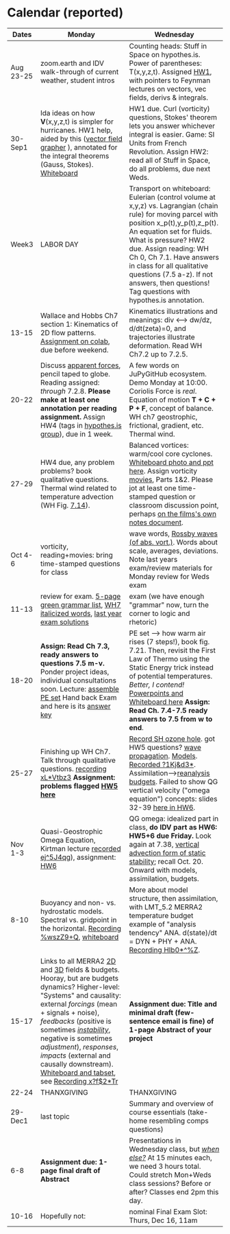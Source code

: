 # Calendar (reported) 

Dates	|Monday	|Wednesday
-------|------------- | ------------- 
Aug 23-25 |zoom.earth and IDV walk-through of current weather, student intros| Counting heads: Stuff in Space on hypothes.is. Power of parentheses: T(x,y,z,t). Assigned [HW1](https://github.com/ATMOcanes/ATM651_2021/tree/master/Week%20copy%201), with pointers to Feynman lectures on vectors, vec fields, derivs & integrals. 
30-Sep1	| Ida ideas on how **V**(x,y,z,t) is simpler for hurricanes. HW1 help, aided by this ([vector field grapher](https://user.mendelu.cz/marik/EquationExplorer/vectorfield.html) ), annotated for the integral theorems (Gauss, Stokes). [Whiteboard](https://github.com/ATMOcanes/ATM651_2021/blob/master/Week%20copy%202/Whiteboard%5B20210830%5D.pdf)| HW1 due. Curl (vorticity) questions, Stokes' theorem lets you answer whichever integral is easier. Game: SI Units from French Revolution. Assign HW2: read all of Stuff in Space, do all problems, due next Weds.  
Week3|LABOR DAY | Transport on whiteboard: Eulerian (control volume at x,y,z) vs. Lagrangian (chain rule) for moving parcel with position x_p(t),y_p(t),z_p(t). An equation set for fluids. What is pressure? HW2 due. Assign reading: WH Ch 0, Ch 7.1. Have answers in class for all qualitative questions (7.5 a-z). If not answers, then questions! Tag questions with hypothes.is annotation. 
13-15	|Wallace and Hobbs Ch7 section 1: Kinematics of 2D flow patterns. [Assignment on colab](https://colab.research.google.com/drive/1uY31iYu5dZ5E9F-UoYrpWQf4UnJLvoKG?usp=sharing), due before weekend. | Kinematics illustrations and meanings: div <--> dw/dz, d/dt(zeta)=0, and trajectories illustrate deformation. Read WH Ch7.2 up to 7.2.5. 
20-22   |Discuss [apparent forces](https://github.com/ATMOcanes/ATM651_2021/blob/master/Week%20copy%205/ApparentForces.pdf), pencil taped to globe. Reading assigned: *through* 7.2.8. **Please make at least one annotation per reading assignment.** Assign HW4 (tags in [hypothes.is group](https://hypothes.is/groups/iMnrZwXz/atm651-2021)), due in 1 week.| A few words on JuPyGitHub ecosystem. Demo Monday at 10:00. Coriolis Force is *real*. Equation of motion **T + C + P + F**, concept of balance. WH ch7 geostrophic, frictional, gradient, etc. Thermal wind. 
27-29	|HW4 due, any problem problems? book qualitative questions. Thermal wind related to temperature advection (WH Fig. [7.14](https://hyp.is/pKoXYh_KEeycHPdhl2DA9w/weather.rsmas.miami.edu/bmapes/pagestuff/WallaceHobbs-Ch7.pdf)). | Balanced vortices: warm/cool core cyclones. [Whiteboard photo and ppt here](https://github.com/ATMOcanes/ATM651_2021/blob/master/Week%20copy%206/2021_Warm-coolCore_Vortices.pptx). Assign vorticity [movies](http://web.mit.edu/hml/ncfmf.html), Parts 1&2. Please jot at least one time-stamped question or classroom discussion point, perhaps [on the films's own notes document](https://hyp.is/dfl8DgtTEeyLJGc_BsNVhQ/weather.rsmas.miami.edu/bmapes/http/pagestuff/Vorticity_Film_Notes.pdf). 
Oct 4-6	|vorticity, reading+movies: bring time-stamped questions for class| wave words, [Rossby waves (of abs. vort.)](https://github.com/ATMOcanes/ATM651_2021/blob/master/Week%20copy%207/20211006_Absvort_Rossby_waves.pptx). Words about scale, averages, deviations. Note last years exam/review materials for Monday review for Weds exam
11-13	| review for exam. [5-page green grammar list](https://github.com/ATMOcanes/ATM651_2021/blob/master/Week%20copy%207/Unit1_Vocab_Exam_Table_reviewdraft.pdf), [WH7 italicized words](https://github.com/ATMOcanes/ATM651_2020/blob/master/Exam_and_problems/Vocabulary_WHch7.highlighted_text.pdf), [last year exam solutions](https://github.com/ATMOcanes/ATM651_2020/blob/master/Exam_and_problems/Vocab_Exam1_solutions.pdf) | exam (we have enough "grammar" now, turn the corner to logic and rhetoric)
18-20	|**Assign: Read Ch 7.3, ready answers to questions 7.5 m-v.** Ponder project ideas, individual consultations soon. Lecture: [assemble PE set](https://github.com/ATMOcanes/ATM651_2021/blob/master/Week8_assembling_the_PEs/Whiteboard%5B1%5D.pdf) Hand back Exam and here is its [answer key](https://github.com/ATMOcanes/ATM651_2021/blob/master/Midterm_Exam_Key.pdf)| PE set --> how warm air rises (7 steps!), book fig. 7.21. Then, revisit the First Law of Thermo using the Static Energy trick instead of potential temperatures. *Better, I contend!* [Powerpoints and Whiteboard here](https://github.com/ATMOcanes/ATM651_2021/tree/master/Week8_assembling_the_PEs) **Assign: Read Ch. 7.4-7.5 ready answers to 7.5 from w to end**.
25-27	|Finishing up WH Ch7. Talk through qualitative questions. [recording xL\*Vtbz3](https://miami.zoom.us/rec/share/97XhFzkN7-jiXzrXKJkMaqLzRcL2pXCgIMZtN4qOhFTXFpS9n8wDjo6Lp2865Wc1.aZSmdwKVxiRMO1E2)  **Assignment: problems flagged [HW5 here](https://hyp.is/s9qQMjUdEey3BePSIr_42w/weather.rsmas.miami.edu/bmapes/pagestuff/WallaceHobbs-Ch7.pdf)** | [Record SH ozone hole](https://ozonewatch.gsfc.nasa.gov/). got HW5 questions? [wave propagation](https://github.com/ATMOcanes/ATM651_2021/blob/master/Week10_waves_HW5_AtmModels/Wave_prop_left_or_right.pdf). [Models](https://github.com/ATMOcanes/ATM651_2021/blob/master/Week10_waves_HW5_AtmModels/Atmosphere_models_slides.pptx). [Recorded ?1Kj&d3*](https://miami.zoom.us/rec/share/1qUk1nLcKfmTDI0ptx9JOJDR6S-DTN18P_XJVmTZa8qeS6vc42fO3lRklAoxUJaz.8Lg6KKZiiIhZPpsW). Assimilation-->[reanalysis budgets](https://gmao.gsfc.nasa.gov/pubs/docs/Bosilovich785.pdf). Failed to show QG vertical velocity ("omega equation") concepts: slides 32-39 [here in HW6](https://github.com/ATMOcanes/ATM651_2021/blob/master/QG_omega_homework6.pptx).
Nov 1-3	| Quasi-Geostrophic Omega Equation, Kirtman lecture [recorded ej^5J4qg](https://miami.zoom.us/rec/share/NbB3X-nvTRRKtAtPj5u4wp4zwiEKk9aAWsw0niXlkrL6JsAdWDWiVX98jqaUA1Vt.SFlKT4aKYZtL3EXy)), assignment: [HW6](https://github.com/ATMOcanes/ATM651_2021/blob/master/QG_omega_homework6.pptx) | QG omega: idealized part in class, **do IDV part as HW6: HW5+6 due Friday.** Look again at 7.38, [vertical advection form of static stability](https://github.com/ATMOcanes/ATM651_2021/blob/master/Week10_waves_HW5_AtmModels/Stability_as_advection_theta_or_s.pdf); recall Oct. 20. Onward with models, assimilation, budgets. 
8-10	| Buoyancy and non- vs. hydrostatic models. Spectral vs. gridpoint in the horizontal. [Recording %wszZ9+Q](https://miami.zoom.us/rec/share/t0gtW7tGnAx6D07o7UxXNAlXZ9rrUKAsSOIYaP4MOP2cwdz98z4NEamSCU9C6_sm.y0_q-Ju1t5Nr7XSc), [whiteboard](https://github.com/ATMOcanes/ATM651_2021/blob/master/Week12_gridpoints_spectral/Whiteboard_gridpoint_vs_spectral.pdf) | More about model structure, then assimilation, with LMT_5.2 MERRA2 temperature budget example of "analysis tendency" ANA. d(state)/dt = DYN + PHY + ANA. [Recording HIb0*^%Z](https://miami.zoom.us/rec/share/7prQz_SJU0RgB5jbvW0Z3Da5U1ZDTReZe6Ydc2p8yaKJrrEt-naSVQA0YSoYzxY.pVGNEC40ZSkngcIi).
15-17	|Links to all MERRA2 [2D](https://goldsmr4.gesdisc.eosdis.nasa.gov/dods/) and [3D](https://goldsmr5.gesdisc.eosdis.nasa.gov/dods/) fields & budgets. Hooray, but are budgets dynamics? Higher-level: "Systems" and causality: external *forcings* (mean + signals + noise), *feedbacks* (positive is sometimes [*instability*](https://hyp.is/b9jSWEY1EeyaIr9igAnFUg/weather.rsmas.miami.edu/bmapes/http/pagestuff/MR2010/ch3.pdf), negative is sometimes *adjustment*), *responses*, *impacts* (external and causally downstream). [Whiteboard and tabset](https://github.com/ATMOcanes/ATM651_2021/blob/master/Week13_system_thinking/), see [Recording x?f$2\*Tr](https://miami.zoom.us/rec/share/bpjhxtjum8Nil1AZ7_8H83NBW_oRXE3vXo0r0azdGJSGED3jtG6jHTk8i0LzCg.AdEeUxZYRJtVyPWb)| **Assignment due: Title and minimal draft (few-sentence email is fine) of 1-page Abstract of your project**
22-24	|THANXGIVING|THANXGIVING
29-Dec1	| last topic | Summary and overview of course essentials (take-home resembling comps questions)
6-8	| **Assignment due: 1-page final draft of Abstract**   | Presentations in Wednesday class, but [*when else?*](https://www.when2meet.com/?13647020-UwJVX) At 15 minutes each, we need 3 hours total. Could stretch Mon+Weds class sessions? Before or after? Classes end 2pm this day. 
10-16|Hopefully not:| nominal Final Exam Slot: Thurs, Dec 16, 11am 
